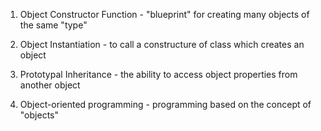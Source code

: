 
1. Object Constructor Function - "blueprint" for creating many objects of the same "type"

2. Object Instantiation - to call a constructure of class which creates an object

3. Prototypal Inheritance - the ability to access object properties from another object

4. Object-oriented programming - programming based on the concept of "objects"